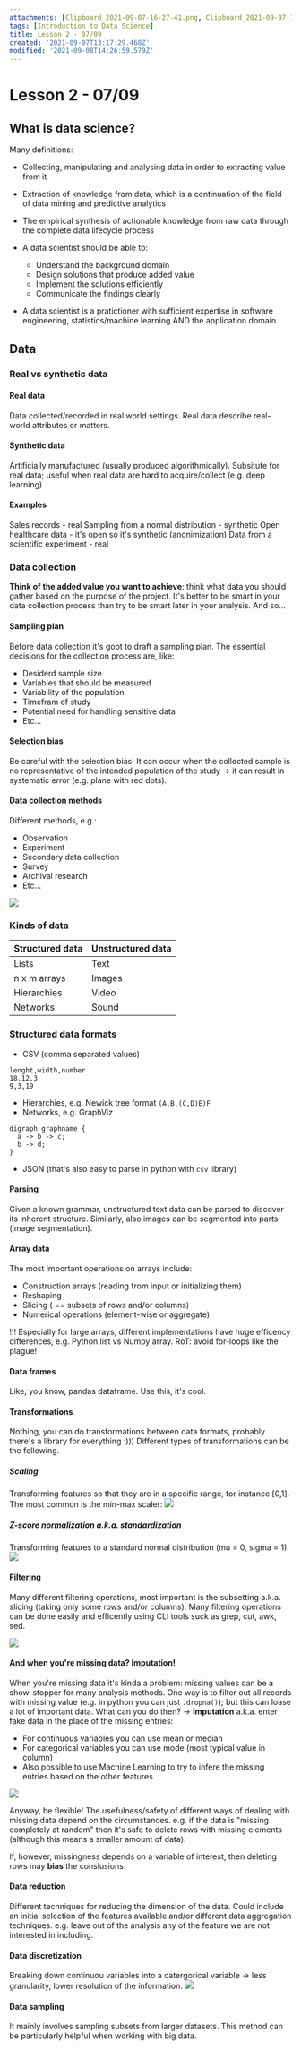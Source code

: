 ```yaml
---
attachments: [Clipboard_2021-09-07-16-27-41.png, Clipboard_2021-09-07-16-34-23.png, Clipboard_2021-09-07-16-41-48.png, Clipboard_2021-09-07-16-47-48.png, Clipboard_2021-09-07-16-55-37.png, Clipboard_2021-09-07-16-56-53.png, Clipboard_2021-09-07-16-56-59.png, Clipboard_2021-09-07-17-20-58.png, Clipboard_2021-09-07-17-22-17.png, Clipboard_2021-09-07-17-28-15.png, Clipboard_2021-09-07-17-31-39.png, Clipboard_2021-09-07-17-37-42.png, Clipboard_2021-09-07-17-44-23.png, Clipboard_2021-09-07-17-44-51.png, Clipboard_2021-09-07-17-46-42.png, Clipboard_2021-09-07-17-48-44.png, Clipboard_2021-09-07-17-49-46.png, Clipboard_2021-09-08-16-56-32.png, Clipboard_2021-09-08-17-10-44.png, Clipboard_2021-09-08-17-14-44.png, Clipboard_2021-09-08-17-18-06.png, Clipboard_2021-09-08-17-21-08.png, Clipboard_2021-09-08-17-23-18.png, Clipboard_2021-09-08-17-24-09.png, Clipboard_2021-09-08-17-26-23.png]
tags: [Introduction to Data Science]
title: Lesson 2 - 07/09
created: '2021-09-07T13:17:29.468Z'
modified: '2021-09-08T14:26:59.579Z'
---
```


# Lesson 2 - 07/09

## What is data science?

Many definitions:
- Collecting, manipulating and analysing data in order to extracting value from it
- Extraction of knowledge from data, which is a continuation of the field of data mining and predictive analytics
- The empirical synthesis of actionable knowledge from raw data through the complete data lifecycle process

- A data scientist should be able to:
  - Understand the background domain
  - Design solutions that produce added value
  - Implement the solutions efficiently
  - Communicate the findings clearly

- A data scientist is a pratictioner with sufficient expertise in software engineering, statistics/machine learning AND the application domain.

## Data

### Real vs synthetic data

#### Real data
Data collected/recorded in real world settings. Real data describe real-world attributes or matters.

#### Synthetic data
Artificially manufactured (usually produced algorithmically). Subsitute for real data; useful when real data are hard to acquire/collect (e.g. deep learning)

#### Examples

Sales records - real
Sampling from a normal distribution - synthetic
Open healthcare data - it's open so it's synthetic (anonimization)
Data from a scientific experiment - real

### Data collection

**Think of the added value you want to achieve**: think what data you should gather based on the purpose of the project. It's better to be smart in your data collection process than try to be smart later in your analysis.
And so...
#### Sampling plan
Before data collection it's goot to draft a sampling plan. The essential decisions for the collection process are, like:
- Desiderd sample size
- Variables that should be measured
- Variability of the population
- Timefram of study
- Potential need for handling sensitive data
- Etc...

#### Selection bias
Be careful with the selection bias! It can occur when the collected sample is no representative of the intended population of the study -> it can result in systematic error (e.g. plane with red dots).

#### Data collection methods
Different methods, e.g.:
- Observation
- Experiment
- Secondary data collection
- Survey
- Archival research
- Etc...

![](@attachment/Clipboard_2021-09-08-17-21-08.png)

### Kinds of data
| Structured data | Unstructured data |
|-----------------|-------------------|
|Lists|Text|
|n x m arrays|Images|
|Hierarchies|Video|
|Networks|Sound|

### Structured data formats
- CSV (comma separated values)
```
lenght,width,number
18,12,3
9,3,19
```
- Hierarchies, e.g. Newick tree format ```(A,B,(C,D)E)F```
- Networks, e.g. GraphViz
```
digraph graphname {
  a -> b -> c;
  b -> d;
}
```
- JSON (that's also easy to parse in python with ```csv``` library)

#### Parsing
Given a known grammar, unstructured text data can be parsed to discover its inherent structure.
Similarly, also images can be segmented into parts (image segmentation).

#### Array data
The most important operations on arrays include:
- Construction arrays (reading from input or initializing them)
- Reshaping
- Slicing ( == subsets of rows and/or columns)
- Numerical operations (element-wise or aggregate)

!!! Especially for large arrays, different implementations have huge efficency differences, e.g. Python list vs Numpy array.
RoT: avoid for-loops like the plague!

#### Data frames

Like, you know, pandas dataframe. Use this, it's cool.

#### Transformations

Nothing, you can do transformations between data formats, probably there's a library for everything :)))
Different types of transformations can be the following.

##### Scaling
Transforming features so that they are in a specific range, for instance [0,1].
The most common is the min-max scaler:
![](@attachment/Clipboard_2021-09-08-17-23-18.png)

##### Z-score normalization a.k.a. standardization
Transforming features to a standard normal distribution (mu = 0, sigma = 1).
![](@attachment/Clipboard_2021-09-08-17-24-09.png)

#### Filtering

Many different filtering operations, most important is the subsetting a.k.a. slicing (taking only some rows and/or columns). Many filtering operations can be done easily and efficently using CLI tools suck as grep, cut, awk, sed.

![](@attachment/Clipboard_2021-09-07-17-44-51.png)

#### And when you're missing data? Imputation!

When you're missing data it's kinda a problem: missing values can be a show-stopper for many analysis methods.
One way is to filter out all records with missing value (e.g. in python you can just ```.dropna()```); but this can loase a lot of important data.
What can you do then? -> **Imputation** a.k.a. enter fake data in the place of the missing entries:
- For continuous variables you can use mean or median
- For categorical variables you can use mode (most typical value in column)
- Also possible to use Machine Learning to try to infere the missing entries based on the other features

![](@attachment/Clipboard_2021-09-08-17-10-44.png)

Anyway, be flexible! The usefulness/safety of different ways of dealing with missing data depend on the circumstances. e.g. if the data is "missing completely at random" then it's safe to delete rows with missing elements (although this means a smaller amount of data).

If, however, missingness depends on a variable of interest, then deleting rows may **bias** the conslusions.

#### Data reduction
Different techniques for reducing the dimension of the data. Could include an initial selection of the features available and/or different data aggregation techniques. e.g. leave out of the analysis any of the feature we are not interested in including.

#### Data discretization
Breaking down continuou variables into a catergorical variable -> less granularity, lower resolution of the information.
![](@attachment/Clipboard_2021-09-08-17-26-23.png)

#### Data sampling
It mainly involves sampling subsets from larger datasets. This method can be particularly helpful when working with big data.


